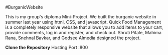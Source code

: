 #BurganicWebsite

This is my group's diploma Mini-Project. We built the burganic website in summer last year using html, CSS, and javascript.
Quick Food Management is a completely responsive website that allows you to add items to your cart, provide comments, log in and register, and check out.
Shruti Pitale, Mahima Rana, Snehnal Bavkar, and Godsee Almedia designed the project.

**Clone the Repository**
Hosting Port :800

